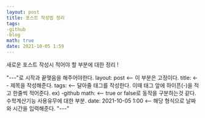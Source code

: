 ```yaml
---
layout: post
title: 포스트 작성법 정리
tags: 
-github
-blog
math: true
date: 2021-10-05 1:59
---
```


새로운 포스트 작성시 적어야 할 부분에 대한 정리 !

"---"로 시작과 끝맺음을 해주어야한다.
layout: post  <-- 이 부분은 고정이다.
title:   <-- 제목을 작성해준다.
tags:  <-- 달아줄 태그를 작성한다. 이때 태그 앞에 하이픈(-)을 적고 한줄씩 적어준다.
ex) -github
math:  <-- true or false로 동작을 구분하는것 같다. 수학계산기능 사용유무에 대한 부분.
date: 2021-10-05 1:00 <-- 해당 형식으로 날짜와 시간을 입력해준다.
"---"
